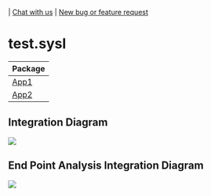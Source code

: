 

 | [Chat with us]() | [New bug or feature request]()
# test.sysl

| Package |
----|
[App1](App1/README.md)|
[App2](App2/README.md)|

## Integration Diagram
<img src="integration.svg">

## End Point Analysis Integration Diagram
<img src="integrationepa.svg">

